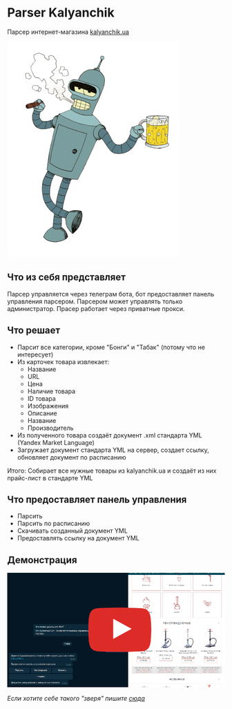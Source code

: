 # Parser Kalyanchik

Парсер интернет-магазина  [kalyanchik.ua](https://opt.kalyanchik.ua/)

![bander images](assets/images/benderimginfo-bot-k.png)

## Что из себя представляет

Парсер управляется через телеграм бота, бот предоставляет панель управления парсером. 
Парсером может управлять только администратор. Прасер работает через приватные прокси.


## Что решает

- Парсит все категории, кроме "Бонги" и "Табак" (потому что не интересует)
- Из карточек товара извлекает: 
  - Название 
  - URL 
  - Цена 
  - Наличие товара 
  - ID товара
  - Изображения 
  - Описание 
  - Название 
  - Производитель
- Из полученного товара создаёт документ .xml стандарта YML (Yandex Market Language)
- Загружает документ стандарта YML на сервер, создает ссылку, обновляет документ по расписанию

Итого: Собирает все нужные товары из kalyanchik.ua и создаёт из них прайс-лист в стандарте YML

## Что предоставляет панель управления 

- Парсить
- Парсить по расписанию
- Скачивать созданный документ YML
- Предоставлять ссылку на документ YML

## Демонстрация

[![Parser Kalyanchik](assets/images/prevideo.png)](https://youtu.be/FPkaduJY0tg)

*Если хотите себе такого "зверя" пишите [сюда](https://t.me/turtleua)*

